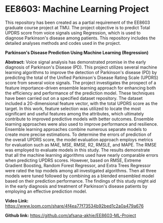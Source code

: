 # EE8603: Machine Learning Project
This repository has been created as a partial requirement of the EE8603 graduate course project at TMU. The project objective is to predict Total UPDRS score from voice signals using Regression, which is used to diagnose Parkinson's disease among patients. This repository includes the detailed analyses methods and codes used in the project.

**Parkinson's Disease Prediction Using Machine Learning (Regression)**

**Abstract:** Voice signal analysis has demonstrated promise in the early diagnosis of Parkinson's Disease (PD). This project utilizes several machine learning algorithms to improve the detection of Parkinson's disease (PD) by predicting the total of the Unified Parkinson's Disease Rating Scale (UPDRS) score from several voice signals. The project investigates the prospect of a feature importance-driven ensemble learning approach for enhancing both the efficiency and performance of the prediction model. These techniques have been carried out on a specified dataset repository. The dataset included a 20-dimensional feature vector, with the total UPDRS score as the target. In this work, feature selection was utilized to locate the most significant and useful features among the attributes, which ultimately contribute to improved predictive models with better outcomes. Ensemble learning approaches were also used to improve performance and resilience. Ensemble learning approaches combine numerous separate models to create more precise estimations. To determine the errors of prediction of the overall UPDRS score, the model evaluation approach employs metrics for evaluation such as MAE, MSE, RMSE, R2, RMSLE, and MAPE. The RMSE was employed to evaluate models in this study. The results demonstrate that all the machine learning algorithms used have nearly comparable errors when predicting UPDRS scores. However, based on RMSE, Extreme Gradient Boosting, Random Forest Regressor, and Extra Trees Regressor were rated the top models among all investigated algorithms. Then all three models were tuned followed by combining as a blended ensembled model based on their prediction performance. The findings of this study might aid in the early diagnosis and treatment of Parkinson's disease patients by employing an effective prediction model. 

**Video Link:** https://www.loom.com/share/4f4ea77f73534b92bed1c2a0a479a676

**Github link:** https://github.com/afsana-akhie/EE8603-ML-Project

